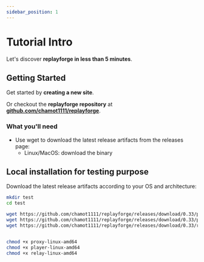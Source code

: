 ```yaml
---
sidebar_position: 1
---
```


# Tutorial Intro

Let's discover **replayforge in less than 5 minutes**.

## Getting Started

Get started by **creating a new site**.

Or checkout the **replayforge repository** at **[github.com/chamot1111/replayforge](https://github.com/chamot1111/replayforge)**.

### What you'll need

- Use wget to download the latest release artifacts from the releases page:
  - Linux/MacOS: download the binary

## Local installation for testing purpose

Download the latest release artifacts according to your OS and architecture:

```bash
mkdir test
cd test

wget https://github.com/chamot1111/replayforge/releases/download/0.33/player-linux-amd64
wget https://github.com/chamot1111/replayforge/releases/download/0.33/proxy-linux-amd64
wget https://github.com/chamot1111/replayforge/releases/download/0.33/relay-linux-amd64


chmod +x proxy-linux-amd64
chmod +x player-linux-amd64
chmod +x relay-linux-amd64
```
